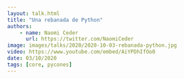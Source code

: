 ```yaml
---
layout: talk.html
title: "Una rebanada de Python"
authors:
    - name: Naomi Ceder
      url: https://twitter.com/NaomiCeder
image: images/talks/2020/2020-10-03-rebanada-python.jpg
video: https://www.youtube.com/embed/AiYPDhIfOo0
date: 03/10/2020
tags: [core, pycones]
---
```


